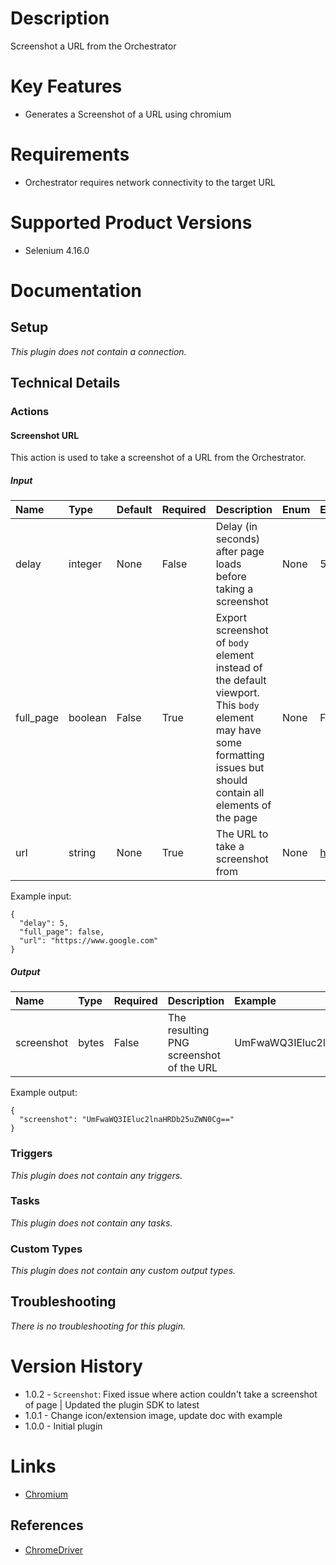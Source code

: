 # Description

Screenshot a URL from the Orchestrator

# Key Features

* Generates a Screenshot of a URL using chromium

# Requirements

* Orchestrator requires network connectivity to the target URL

# Supported Product Versions
  
* Selenium 4.16.0

# Documentation

## Setup
  
*This plugin does not contain a connection.*

## Technical Details

### Actions


#### Screenshot URL
  
This action is used to take a screenshot of a URL from the Orchestrator.

##### Input

|Name|Type|Default|Required|Description|Enum|Example|
| :--- | :--- | :--- | :--- | :--- | :--- | :--- |
|delay|integer|None|False|Delay (in seconds) after page loads before taking a screenshot|None|5|
|full_page|boolean|False|True|Export screenshot of `body` element instead of the default viewport. This `body` element may have some formatting issues but should contain all elements of the page|None|False|
|url|string|None|True|The URL to take a screenshot from|None|https://www.google.com|
  
Example input:

```
{
  "delay": 5,
  "full_page": false,
  "url": "https://www.google.com"
}
```

##### Output

|Name|Type|Required|Description|Example|
| :--- | :--- | :--- | :--- | :--- |
|screenshot|bytes|False|The resulting PNG screenshot of the URL|UmFwaWQ3IEluc2lnaHRDb25uZWN0Cg==|
  
Example output:

```
{
  "screenshot": "UmFwaWQ3IEluc2lnaHRDb25uZWN0Cg=="
}
```
### Triggers
  
*This plugin does not contain any triggers.*
### Tasks
  
*This plugin does not contain any tasks.*

### Custom Types
  
*This plugin does not contain any custom output types.*

## Troubleshooting
  
*There is no troubleshooting for this plugin.*

# Version History

* 1.0.2 - `Screenshot`: Fixed issue where action couldn't take a screenshot of page | Updated the plugin SDK to latest
* 1.0.1 - Change icon/extension image, update doc with example
* 1.0.0 - Initial plugin

# Links

* [Chromium](https://www.chromium.org/chromium-projects/)

## References

* [ChromeDriver](https://chromedriver.chromium.org/)
